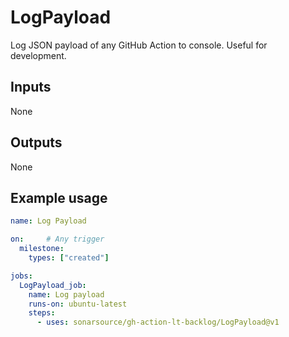 # LogPayload

Log JSON payload of any GitHub Action to console. Useful for development. 

## Inputs

None

## Outputs

None

## Example usage

```yaml
name: Log Payload

on:     # Any trigger
  milestone:
    types: ["created"]

jobs:
  LogPayload_job:
    name: Log payload
    runs-on: ubuntu-latest
    steps:
      - uses: sonarsource/gh-action-lt-backlog/LogPayload@v1
```
